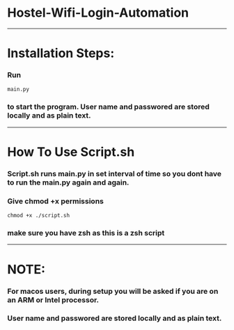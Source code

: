 # Hostel-Wifi-Login-Automation
----------------------------------------------------------------------------------------------------------------------

# Installation Steps:
### Run 
```main.py```
### to start the program. User name and passwored are stored locally and as plain text.

----------------------------------------------------------------------------------------------------------------------

# How To Use Script.sh
### Script.sh runs main.py in set interval of time so you dont have to run the main.py again and again.
### Give chmod +x permissions
```
chmod +x ./script.sh
```
### make sure you have zsh as this is a zsh script

----------------------------------------------------------------------------------------------------------------------

# NOTE:
### For macos users, during setup you will be asked if you are on an ARM or Intel processor.
### User name and passwored are stored locally and as plain text.
